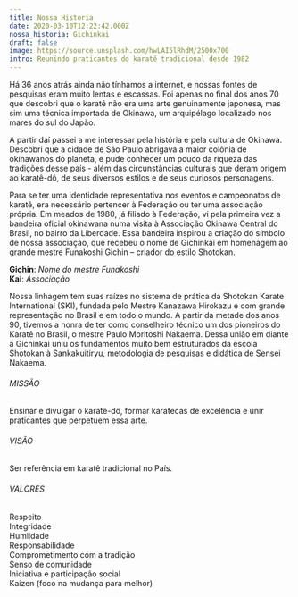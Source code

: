 ```yaml
---
title: Nossa Historia
date: 2020-03-10T12:22:42.000Z
nossa_historia: Gichinkai
draft: false
image: https://source.unsplash.com/hwLAI5lRhdM/2500x700
intro: Reunindo praticantes do karatê tradicional desde 1982
---
```

Há 36 anos atrás ainda não tínhamos a internet, e nossas fontes de pesquisas eram muito lentas e escassas.
Foi apenas no final dos anos 70 que descobri que o karatê não era uma arte genuinamente japonesa, mas
sim uma técnica importada de Okinawa, um arquipélago localizado nos mares do sul do Japão.

A partir daí passei a me interessar pela história e pela cultura de Okinawa. Descobri que a cidade de São
Paulo abrigava a maior colônia de okinawanos do planeta, e pude conhecer um pouco da riqueza das
tradições desse país - além das circunstâncias culturais que deram origem ao karatê-dô, de seus diversos
estilos e de seus curiosos personagens.

Para se ter uma identidade representativa nos eventos e campeonatos de karatê, era necessário pertencer à
Federação ou ter uma associação própria. Em meados de 1980, já filiado à Federação, vi pela primeira vez
a bandeira oficial okinawana numa visita à Associação Okinawa Central do Brasil, no bairro da
Liberdade. Essa bandeira inspirou a criação do símbolo de nossa associação, que recebeu o nome de
Gichinkai em homenagem ao grande mestre Funakoshi Gichin – criador do estilo Shotokan.

**Gichin**: *Nome do mestre Funakoshi*  
**Kai**: *Associação*

Nossa linhagem tem suas raízes no sistema de prática da Shotokan Karate International (SKI), fundada
pelo Mestre Kanazawa Hirokazu e com grande representação no Brasil e em todo o mundo. A partir da
metade dos anos 90, tivemos a honra de ter como conselheiro técnico um dos pioneiros do Karatê no
Brasil, o mestre Paulo Moritoshi Nakaema. Dessa união em diante a Gichinkai uniu os fundamentos
muito bem estruturados da escola Shotokan à Sankakuitiryu, metodologia de pesquisas e didática de
Sensei Nakaema.

###### MISSÃO
Ensinar e divulgar o karatê-dô, formar karatecas de excelência e unir praticantes que perpetuem essa arte.

###### VISÃO
Ser referência em karatê tradicional no País.

###### VALORES
Respeito  
Integridade  
Humildade  
Responsabilidade  
Comprometimento com a tradição  
Senso de comunidade  
Iniciativa e participação social  
Kaizen (foco na mudança para melhor)